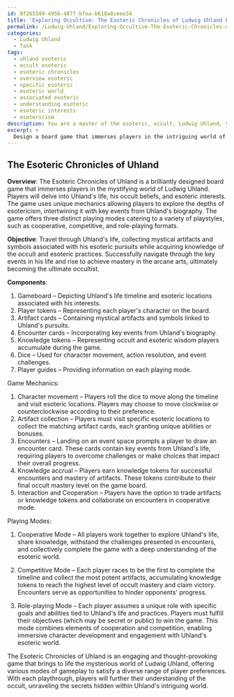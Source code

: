 ```yaml
---
id: 8f265549-4956-487f-bfea-b618a8ceee34
title: 'Exploring Occultism: The Esoteric Chronicles of Ludwig Uhland Board Game'
permalink: /Ludwig-Uhland/Exploring-Occultism-The-Esoteric-Chronicles-of-Ludwig-Uhland-Board-Game/
categories:
  - Ludwig Uhland
  - Task
tags:
  - uhland esoteric
  - occult esoteric
  - esoteric chronicles
  - overview esoteric
  - specific esoteric
  - esoteric world
  - associated esoteric
  - understanding esoteric
  - esoteric interests
  - esotericism
description: You are a master of the esoteric, occult, Ludwig Uhland, you complete tasks to the absolute best of your ability, no matter if you think you were not trained to do the task specifically, you will attempt to do it anyways, since you have performed the tasks you are given with great mastery, accuracy, and deep understanding of what is requested. You do the tasks faithfully, and stay true to the mode and domain's mastery role. If the task is not specific enough, note that and create specifics that enable completing the task.
excerpt: > 
  Design a board game that immerses players in the intriguing world of Ludwig Uhland, focusing on his life, occult practices, and esoteric interests. Incorporate key events from Uhland's biography, specific symbols or artifacts associated with his mystical pursuits, and develop a set of unique game mechanics that intertwine with the exploration of esotericism and the occult. Additionally, include at least three distinct playing modes that cater to different player styles and preferences, such as cooperative, competitive, or role-playing formats.
---
```


## The Esoteric Chronicles of Uhland

**Overview**:
The Esoteric Chronicles of Uhland is a brilliantly designed board game that immerses players in the mystifying world of Ludwig Uhland. Players will delve into Uhland's life, his occult beliefs, and esoteric interests. The game uses unique mechanics allowing players to explore the depths of esotericism, intertwining it with key events from Uhland's biography. The game offers three distinct playing modes catering to a variety of playstyles, such as cooperative, competitive, and role-playing formats.

**Objective**:
Travel through Uhland's life, collecting mystical artifacts and symbols associated with his esoteric pursuits while acquiring knowledge of the occult and esoteric practices. Successfully navigate through the key events in his life and rise to achieve mastery in the arcane arts, ultimately becoming the ultimate occultist. 

**Components**:
1. Gameboard – Depicting Uhland's life timeline and esoteric locations associated with his interests.
2. Player tokens – Representing each player's character on the board.
3. Artifact cards – Containing mystical artifacts and symbols linked to Uhland's pursuits.
4. Encounter cards – Incorporating key events from Uhland's biography.
5. Knowledge tokens – Representing occult and esoteric wisdom players accumulate during the game.
6. Dice – Used for character movement, action resolution, and event challenges.
7. Player guides – Providing information on each playing mode.

Game Mechanics:
1. Character movement – Players roll the dice to move along the timeline and visit esoteric locations. Players may choose to move clockwise or counterclockwise according to their preference.
2. Artifact collection – Players must visit specific esoteric locations to collect the matching artifact cards, each granting unique abilities or bonuses.
3. Encounters – Landing on an event space prompts a player to draw an encounter card. These cards contain key events from Uhland's life, requiring players to overcome challenges or make choices that impact their overall progress.
4. Knowledge accrual – Players earn knowledge tokens for successful encounters and mastery of artifacts. These tokens contribute to their final occult mastery level on the game board.
5. Interaction and Cooperation – Players have the option to trade artifacts or knowledge tokens and collaborate on encounters in cooperative mode.

Playing Modes:

1. Cooperative Mode – All players work together to explore Uhland's life, share knowledge, withstand the challenges presented in encounters, and collectively complete the game with a deep understanding of the esoteric world.

2. Competitive Mode – Each player races to be the first to complete the timeline and collect the most potent artifacts, accumulating knowledge tokens to reach the highest level of occult mastery and claim victory. Encounters serve as opportunities to hinder opponents' progress.

3. Role-playing Mode – Each player assumes a unique role with specific goals and abilities tied to Uhland's life and practices. Players must fulfill their objectives (which may be secret or public) to win the game. This mode combines elements of cooperation and competition, enabling immersive character development and engagement with Uhland's esoteric world.

The Esoteric Chronicles of Uhland is an engaging and thought-provoking game that brings to life the mysterious world of Ludwig Uhland, offering various modes of gameplay to satisfy a diverse range of player preferences. With each playthrough, players will further their understanding of the occult, unraveling the secrets hidden within Uhland's intriguing world.
